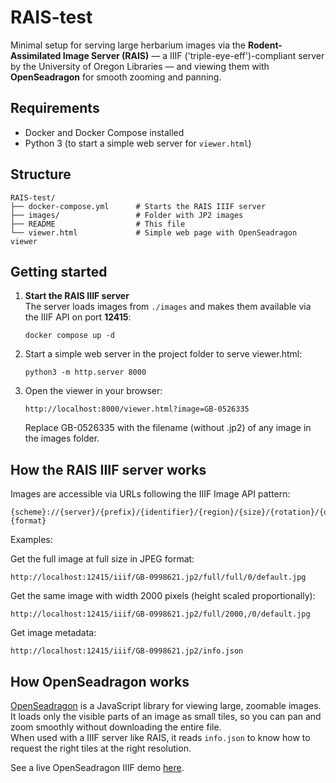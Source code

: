 # RAIS-test

Minimal setup for serving large herbarium images via the **Rodent-Assimilated Image Server (RAIS)** — a IIIF ('triple-eye-eff')-compliant server by the University of Oregon Libraries — and viewing them with **OpenSeadragon** for smooth zooming and panning.

## Requirements

- Docker and Docker Compose installed  
- Python 3 (to start a simple web server for `viewer.html`)

## Structure

```
RAIS-test/
├── docker-compose.yml      # Starts the RAIS IIIF server
├── images/                 # Folder with JP2 images
├── README                  # This file
└── viewer.html             # Simple web page with OpenSeadragon viewer
```

## Getting started

1. **Start the RAIS IIIF server**  
   The server loads images from `./images` and makes them available via the IIIF API on port **12415**:
   ```
   docker compose up -d
   ```

2. Start a simple web server in the project folder to serve viewer.html:
   ```
   python3 -m http.server 8000
   ```

3. Open the viewer in your browser:
   ```
   http://localhost:8000/viewer.html?image=GB-0526335
   ```
   Replace GB-0526335 with the filename (without .jp2) of any image in the images folder.

## How the RAIS IIIF server works

Images are accessible via URLs following the IIIF Image API pattern:
```
{scheme}://{server}/{prefix}/{identifier}/{region}/{size}/{rotation}/{quality}.{format}
```
Examples:

Get the full image at full size in JPEG format:
```
http://localhost:12415/iiif/GB-0998621.jp2/full/full/0/default.jpg
```
Get the same image with width 2000 pixels (height scaled proportionally):
```
http://localhost:12415/iiif/GB-0998621.jp2/full/2000,/0/default.jpg
```
Get image metadata:
```
http://localhost:12415/iiif/GB-0998621.jp2/info.json
```

## How OpenSeadragon works

[OpenSeadragon](https://openseadragon.github.io/) is a JavaScript library for viewing large, zoomable images.  
It loads only the visible parts of an image as small tiles, so you can pan and zoom smoothly without downloading the entire file.  
When used with a IIIF server like RAIS, it reads `info.json` to know how to request the right tiles at the right resolution.

See a live OpenSeadragon IIIF demo [here](https://openseadragon.github.io/examples/tilesource-iiif/).
